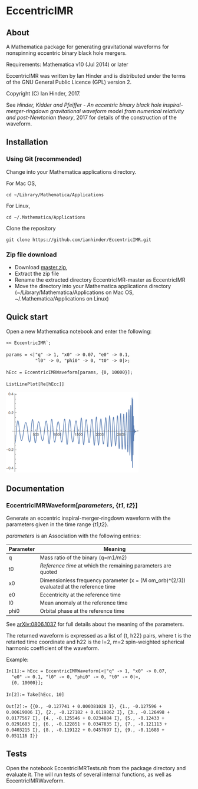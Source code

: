 # EccentricIMR

## About

A Mathematica package for generating gravitational waveforms for
nonspinning eccentric binary black hole mergers.

Requirements: Mathematica v10 (Jul 2014) or later

EccentricIMR was written by Ian Hinder and is distributed under the terms of the GNU General Public Licence (GPL) version 2.

Copyright (C) Ian Hinder, 2017.

See _Hinder, Kidder and Pfeiffer - An eccentric binary black hole inspiral-merger-ringdown gravitational waveform model from numerical relativity and post-Newtonian theory_, 2017 for details of the construction of the waveform.

## Installation

### Using Git (recommended)

Change into your Mathematica applications directory.

For Mac OS,

    cd ~/Library/Mathematica/Applications

For Linux,

    cd ~/.Mathematica/Applications

Clone the repository

    git clone https://github.com/ianhinder/EccentricIMR.git

### Zip file download

- Download
[master.zip](https://github.com/ianhinder/EccentricIMR/archive/master.zip),
- Extract the zip file
- Rename the extracted directory EccentricIMR-master as
EccentricIMR
- Move the directory into your Mathematica applications directory
(~/Library/Mathematica/Applications on Mac OS,
~/.Mathematica/Applications on Linux)

## Quick start

Open a new Mathematica notebook and enter the following:

    << EccentricIMR`;

    params = <|"q" -> 1, "x0" -> 0.07, "e0" -> 0.1,
               "l0" -> 0, "phi0" -> 0, "t0" -> 0|>;

    hEcc = EccentricIMRWaveform[params, {0, 10000}];

    ListLinePlot[Re[hEcc]]

![Eccentric waveform](ecc-waveform.png)

## Documentation

### EccentricIMRWaveform[_parameters_, {_t1_, _t2_}]

Generate an eccentric inspiral-merger-ringdown waveform with the parameters given in the time range {t1,t2}.  

_parameters_ is an Association with the following entries:

Parameter | Meaning
--------- | ---
q         | Mass ratio of the binary (q=m1/m2)
t0        | _Reference time_ at which the remaining parameters are quoted
x0        | Dimensionless frequency parameter (x = (M om_orb)^(2/3)) evaluated at the reference time
e0		   | Eccentricity at the reference time
l0		   | Mean anomaly at the reference time
phi0	   | Orbital phase at the reference time

See [arXiv:0806.1037](http://arxiv.org/abs/arXiv:0806.1037) for full details about the meaning of the parameters.

The returned waveform is expressed as a list of {t, h22} pairs, where t is the retarted time coordinate and h22 is the l=2, m=2 spin-weighted spherical harmonic coefficient of the waveform.

Example:

    In[1]:= hEcc = EccentricIMRWaveform[<|"q" -> 1, "x0" -> 0.07,
      "e0" -> 0.1, "l0" -> 0, "phi0" -> 0, "t0" -> 0|>,
      {0, 10000}];

    In[2]:= Take[hEcc, 10]

    Out[2]:= {{0., -0.127741 + 0.000381028 I}, {1., -0.127596 + 
    0.00619006 I}, {2., -0.127182 + 0.0119862 I}, {3., -0.126498 + 
    0.0177567 I}, {4., -0.125546 + 0.0234884 I}, {5., -0.12433 + 
    0.0291683 I}, {6., -0.122851 + 0.0347835 I}, {7., -0.121113 + 
    0.0403215 I}, {8., -0.119122 + 0.0457697 I}, {9., -0.11688 + 
    0.051116 I}}

## Tests

Open the notebook EccentricIMRTests.nb from the package directory and evaluate it.  The will run tests of several internal functions, as well as EccentricIMRWaveform.
